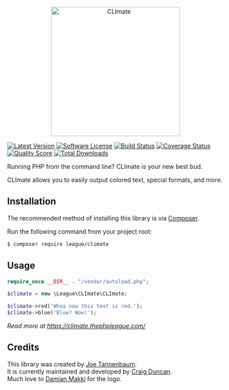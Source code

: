 <p align="center"><img src="http://climate.thephpleague.com/img/CLImate_Blink.gif" width="300" alt="CLImate" /></p>

[![Latest Version](https://img.shields.io/github/tag/thephpleague/climate.svg?style=flat&label=release)](https://github.com/thephpleague/climate/tags)
[![Software License](https://img.shields.io/badge/license-MIT-brightgreen.svg?style=flat)](LICENSE.md)
[![Build Status](https://github.com/thephpleague/climate/workflows/.github/workflows/buildcheck.yml/badge.svg?branch=master)](https://github.com/thephpleague/climate/actions?query=branch%3Amaster+workflow%3Abuildcheck)
[![Coverage Status](https://img.shields.io/scrutinizer/coverage/g/thephpleague/climate.svg?style=flat)](https://scrutinizer-ci.com/g/thephpleague/climate/code-structure)
[![Quality Score](https://img.shields.io/scrutinizer/g/thephpleague/climate.svg?style=flat)](https://scrutinizer-ci.com/g/thephpleague/climate)
[![Total Downloads](https://img.shields.io/packagist/dt/league/climate.svg?style=flat)](https://packagist.org/packages/league/climate)

Running PHP from the command line? CLImate is your new best bud.

CLImate allows you to easily output colored text, special formats, and more.


## Installation

The recommended method of installing this library is via [Composer](https://getcomposer.org/).

Run the following command from your project root:

```bash
$ composer require league/climate
```


## Usage

```php
require_once __DIR__ . "/vendor/autoload.php";

$climate = new \League\CLImate\CLImate;

$climate->red('Whoa now this text is red.');
$climate->blue('Blue? Wow!');
```

_Read more at https://climate.thephpleague.com/_  


## Credits

This library was created by [Joe Tannenbaum](https://joe.codes/).  
It is currently maintained and developed by [Craig Duncan](https://twitter.com/duncan3dc).  
Much love to [Damian Makki](https://dribbble.com/damianmakki) for the logo.    
